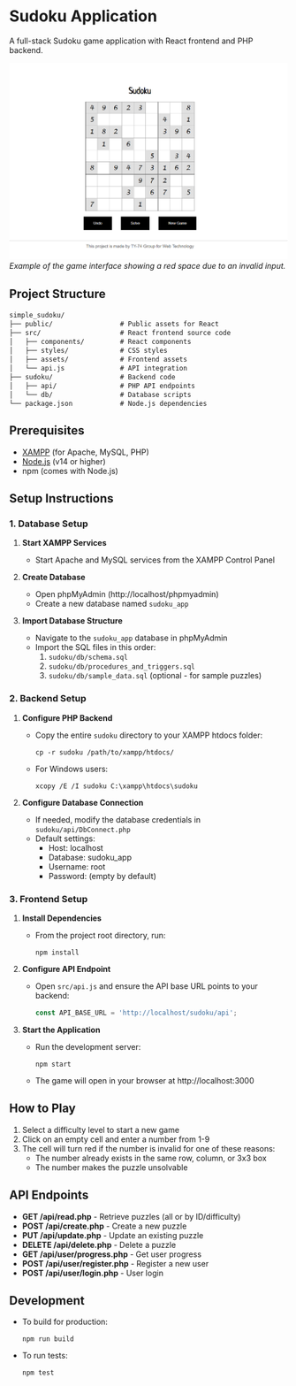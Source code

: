 # Sudoku Application

A full-stack Sudoku game application with React frontend and PHP backend.

![Game Demo](/image.png)  
*Example of the game interface showing a red space due to an invalid input.*

## Project Structure

```
simple_sudoku/
├── public/                 # Public assets for React
├── src/                    # React frontend source code
│   ├── components/         # React components
│   ├── styles/             # CSS styles
│   ├── assets/             # Frontend assets
│   └── api.js              # API integration
├── sudoku/                 # Backend code
│   ├── api/                # PHP API endpoints
│   └── db/                 # Database scripts
└── package.json            # Node.js dependencies
```

## Prerequisites

- [XAMPP](https://www.apachefriends.org/download.html) (for Apache, MySQL, PHP)
- [Node.js](https://nodejs.org/) (v14 or higher)
- npm (comes with Node.js)

## Setup Instructions

### 1. Database Setup

1. **Start XAMPP Services**
   - Start Apache and MySQL services from the XAMPP Control Panel

2. **Create Database**
   - Open phpMyAdmin (http://localhost/phpmyadmin)
   - Create a new database named `sudoku_app`

3. **Import Database Structure**
   - Navigate to the `sudoku_app` database in phpMyAdmin
   - Import the SQL files in this order:
     1. `sudoku/db/schema.sql`
     2. `sudoku/db/procedures_and_triggers.sql`
     3. `sudoku/db/sample_data.sql` (optional - for sample puzzles)

### 2. Backend Setup

1. **Configure PHP Backend**
   - Copy the entire `sudoku` directory to your XAMPP htdocs folder:
     ```
     cp -r sudoku /path/to/xampp/htdocs/
     ```
   - For Windows users:
     ```
     xcopy /E /I sudoku C:\xampp\htdocs\sudoku
     ```

2. **Configure Database Connection**
   - If needed, modify the database credentials in `sudoku/api/DbConnect.php`
   - Default settings:
     - Host: localhost
     - Database: sudoku_app
     - Username: root
     - Password: (empty by default)

### 3. Frontend Setup

1. **Install Dependencies**
   - From the project root directory, run:
     ```
     npm install
     ```

2. **Configure API Endpoint**
   - Open `src/api.js` and ensure the API base URL points to your backend:
     ```javascript
     const API_BASE_URL = 'http://localhost/sudoku/api';
     ```

3. **Start the Application**
   - Run the development server:
     ```
     npm start
     ```
   - The game will open in your browser at http://localhost:3000

## How to Play

1. Select a difficulty level to start a new game
2. Click on an empty cell and enter a number from 1-9
3. The cell will turn red if the number is invalid for one of these reasons:
   - The number already exists in the same row, column, or 3x3 box
   - The number makes the puzzle unsolvable

## API Endpoints

- **GET /api/read.php** - Retrieve puzzles (all or by ID/difficulty)
- **POST /api/create.php** - Create a new puzzle
- **PUT /api/update.php** - Update an existing puzzle
- **DELETE /api/delete.php** - Delete a puzzle
- **GET /api/user/progress.php** - Get user progress
- **POST /api/user/register.php** - Register a new user
- **POST /api/user/login.php** - User login

## Development

- To build for production:
  ```
  npm run build
  ```

- To run tests:
  ```
  npm test
  ```

